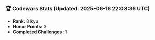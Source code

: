 ### 🏆 Codewars Stats (Updated: 2025-06-16 22:08:36 UTC)

- **Rank:** 8 kyu
- **Honor Points:** 3
- **Completed Challenges:** 1
